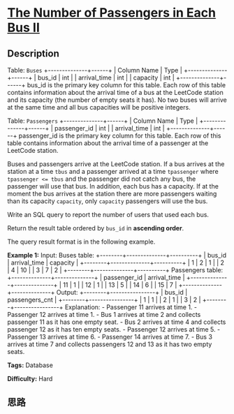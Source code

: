 # [The Number of Passengers in Each Bus II][title]

## Description

Table: `Buses`
            +--------------+------+    | Column Name  | Type |    +--------------+------+    | bus_id       | int  |    | arrival_time | int  |    | capacity     | int  |    +--------------+------+    bus_id is the primary key column for this table.    Each row of this table contains information about the arrival time of a bus at the LeetCode station and its capacity (the number of empty seats it has).    No two buses will arrive at the same time and all bus capacities will be positive integers.    



Table: `Passengers`
            +--------------+------+    | Column Name  | Type |    +--------------+------+    | passenger_id | int  |    | arrival_time | int  |    +--------------+------+    passenger_id is the primary key column for this table.    Each row of this table contains information about the arrival time of a passenger at the LeetCode station.    



Buses and passengers arrive at the LeetCode station. If a bus arrives at the
station at a time `tbus` and a passenger arrived at a time `tpassenger` where
`tpassenger <= tbus` and the passenger did not catch any bus, the passenger
will use that bus. In addition, each bus has a capacity. If at the moment the
bus arrives at the station there are more passengers waiting than its capacity
`capacity`, only `capacity` passengers will use the bus.

Write an SQL query to report the number of users that used each bus.

Return the result table ordered by `bus_id` in **ascending order**.

The query result format is in the following example.



**Example 1:**
            Input:     Buses table:    +--------+--------------+----------+    | bus_id | arrival_time | capacity |    +--------+--------------+----------+    | 1      | 2            | 1        |    | 2      | 4            | 10       |    | 3      | 7            | 2        |    +--------+--------------+----------+    Passengers table:    +--------------+--------------+    | passenger_id | arrival_time |    +--------------+--------------+    | 11           | 1            |    | 12           | 1            |    | 13           | 5            |    | 14           | 6            |    | 15           | 7            |    +--------------+--------------+    Output:     +--------+----------------+    | bus_id | passengers_cnt |    +--------+----------------+    | 1      | 1              |    | 2      | 1              |    | 3      | 2              |    +--------+----------------+    Explanation:     - Passenger 11 arrives at time 1.    - Passenger 12 arrives at time 1.    - Bus 1 arrives at time 2 and collects passenger 11 as it has one empty seat.        - Bus 2 arrives at time 4 and collects passenger 12 as it has ten empty seats.        - Passenger 12 arrives at time 5.    - Passenger 13 arrives at time 6.    - Passenger 14 arrives at time 7.    - Bus 3 arrives at time 7 and collects passengers 12 and 13 as it has two empty seats.    


**Tags:** Database

**Difficulty:** Hard

## 思路

[title]: https://leetcode-cn.com/problems/the-number-of-passengers-in-each-bus-ii
